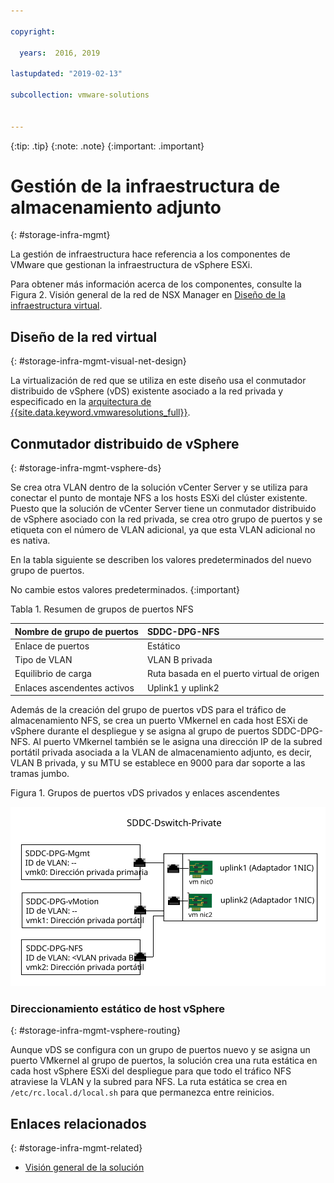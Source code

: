```yaml
---

copyright:

  years:  2016, 2019

lastupdated: "2019-02-13"

subcollection: vmware-solutions


---
```


{:tip: .tip}
{:note: .note}
{:important: .important}

# Gestión de la infraestructura de almacenamiento adjunto
{: #storage-infra-mgmt}

La gestión de infraestructura hace referencia a los componentes de VMware que gestionan la infraestructura de vSphere ESXi.

Para obtener más información acerca de los componentes, consulte la Figura 2. Visión general de la red de NSX Manager en [Diseño de la infraestructura virtual](/docs/services/vmwaresolutions/archiref/solution?topic=vmware-solutions-design_virtualinfrastructure).

## Diseño de la red virtual
{: #storage-infra-mgmt-visual-net-design}

La virtualización de red que se utiliza en este diseño usa el conmutador distribuido de vSphere (vDS) existente asociado a la red privada y especificado en la [arquitectura de {{site.data.keyword.vmwaresolutions_full}}](/docs/services/vmwaresolutions/archiref/solution?topic=vmware-solutions-solution_overview).

## Conmutador distribuido de vSphere
{: #storage-infra-mgmt-vsphere-ds}

Se crea otra VLAN dentro de la solución vCenter Server y se utiliza para conectar el punto de montaje NFS a los hosts ESXi del clúster existente. Puesto que la solución de vCenter Server tiene un conmutador distribuido de vSphere asociado con la red privada, se crea otro grupo de puertos y se etiqueta con el número de VLAN adicional, ya que esta VLAN adicional no es nativa.

En la tabla siguiente se describen los valores predeterminados del nuevo grupo de puertos.

No cambie estos valores predeterminados.
{:important}

Tabla 1. Resumen de grupos de puertos NFS

| Nombre de grupo de puertos | SDDC-DPG-NFS |
|:--------------- |:------------ |
| Enlace de puertos | Estático |
| Tipo de VLAN | VLAN B privada |
| Equilibrio de carga | Ruta basada en el puerto virtual de origen |
| Enlaces ascendentes activos | Uplink1 y uplink2 |

Además de la creación del grupo de puertos vDS para el tráfico de almacenamiento NFS, se crea un puerto VMkernel en cada host ESXi de vSphere durante el despliegue y se asigna al grupo de puertos SDDC-DPG-NFS. Al puerto VMkernel también se le asigna una dirección IP de la subred portátil privada asociada a la VLAN de almacenamiento adjunto, es decir, VLAN B privada, y su MTU se establece en 9000 para dar soporte a las tramas jumbo.

Figura 1. Grupos de puertos vDS privados y enlaces ascendentes

![Grupos de puertos vDS privados y enlaces ascendentes](private_vds_portgroups_and_uplinks.svg "Grupos de puertos vDS privados y enlaces ascendentes")

### Direccionamiento estático de host vSphere
{: #storage-infra-mgmt-vsphere-routing}

Aunque vDS se configura con un grupo de puertos nuevo y se asigna un puerto VMkernel al grupo de puertos, la solución crea una ruta estática en cada host vSphere ESXi del despliegue para que todo el tráfico NFS atraviese la VLAN y la subred para NFS. La ruta estática se crea en `/etc/rc.local.d/local.sh` para que permanezca entre reinicios.

## Enlaces relacionados
{: #storage-infra-mgmt-related}

* [Visión general de la solución](/docs/services/vmwaresolutions/archiref/solution?topic=vmware-solutions-solution_overview)
